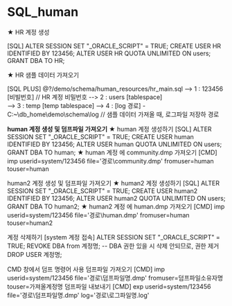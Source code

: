 # SQL_human


★ HR 계정 생성

[SQL]
ALTER SESSION SET "_ORACLE_SCRIPT" = TRUE;
CREATE USER HR IDENTIFIED BY 123456;
ALTER USER HR QUOTA UNLIMITED ON users;
GRANT DBA TO HR;

★ HR 샘플 데이터 가져오기 

[SQL PLUS]
@?/demo/schema/human_resources/hr_main.sql
--> 1  : 123456 [비빌번호]                                  // HR 계정 비밀번호
--> 2  : users [tablespace]             
--> 3  : temp [temp tablespace]
--> 4  : [log 경로] - C:\~\db_home\demo\schema\log          // 샘플 데이터 가져올 때, 로그파일 저장하 경로



**human 계정 생성 및 덤프파일 가져오기**
★ human 계정 생성하기
[SQL]
ALTER SESSION SET "_ORACLE_SCRIPT" = TRUE;
CREATE USER human IDENTIFIED BY 123456;
ALTER USER human QUOTA UNLIMITED ON users;
GRANT DBA TO human;
★ human 계정 에 community.dmp 가져오기
[CMD]
imp userid=system/123456 file='경로\community.dmp' fromuser=human touser=human



human2 계정 생성 및 덤프파일 가져오기
★ human2 계정 생성하기
[SQL]
ALTER SESSION SET "_ORACLE_SCRIPT" = TRUE;
CREATE USER human2 IDENTIFIED BY 123456;
ALTER USER human2 QUOTA UNLIMITED ON users;
GRANT DBA TO human2;
★ human2 계정 에 human.dmp 가져오기
[CMD]
imp userid=system/123456 file='경로\human.dmp' fromuser=human touser=human2



계정 삭제하기
[system 계정 접속]
ALTER SESSION SET "_ORACLE_SCRIPT" = TRUE;
REVOKE DBA from 계정명;    -- DBA 권한 있을 시 삭제 안되므로, 권한 제거
DROP USER 계정명;



CMD 창에서 덤프 명령어 사용
덤프파일 가져오기
[CMD]
imp userid=system/123456 file='경로\덤프파일명.dmp' fromuser=덤프파일소유자명 touser=가져올계정명
덤프파일 내보내기
[CMD]
exp userid=system/123456 file='경로\덤프파일명.dmp' log='경로\로그파일명.log'
